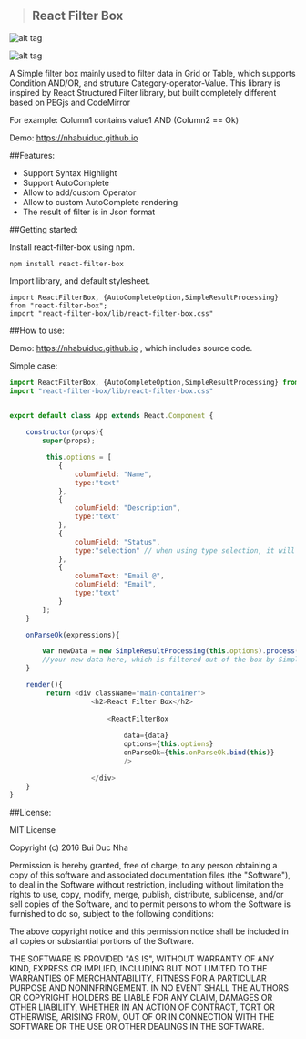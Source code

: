 >## React Filter Box

![alt tag](https://mskxxa-dm2306.files.1drv.com/y3mthZuvqevAuYkXsYFKwmnNtgAlPk7dmhPKCGtpvJf4YnxhYVMA0xUe7Q1wqVbEysoPMoJda7raS716lg8eJbjBCUFWzocAqcoMLc8hoXVERmOOsYKO4lPpoqLJVOZXhHhuwkGMU9MpfofIfWDhQo2Xke9VK1YP3uaaqvZLG41I4A?width=1024&height=374&cropmode=none)


![alt tag](https://nckxxa-dm2306.files.1drv.com/y3mQggy6Aaj3cCYX_4yCfgYEBYjzuknwQaT97pzAlfEriw3606yGJWpQXldZMU92lLiFlUAmoqMMBCKPJC6_TW8ys78hz1iuA9DwZQSmV5wF65bsRjHdX5pYcCQUNtHC4YelH90GnjoG4Jx7Mlk-WzutlAr47l2oGUDLY6BJEEXsyM?width=1024&height=444&cropmode=none)

A Simple filter box mainly used to filter data in Grid or Table,  which supports Condition AND/OR, 
and struture Category-operator-Value. This library is inspired by React Structured Filter library,
but built completely different based on PEGjs and CodeMirror

For example: Column1 contains value1 AND (Column2 == Ok)

Demo: https://nhabuiduc.github.io

##Features:

- Support Syntax Highlight
- Support AutoComplete
- Allow to add/custom Operator
- Allow to custom AutoComplete rendering 
- The result of filter is in Json format

##Getting started:

Install react-filter-box using npm.

``npm install react-filter-box``

Import library, and default stylesheet.

``import ReactFilterBox, {AutoCompleteOption,SimpleResultProcessing} from "react-filter-box";``   
``import "react-filter-box/lib/react-filter-box.css"``   

##How to use:


Demo: https://nhabuiduc.github.io , which includes source code.

Simple case:

```javascript
import ReactFilterBox, {AutoCompleteOption,SimpleResultProcessing} from "react-filter-box";
import "react-filter-box/lib/react-filter-box.css"


export default class App extends React.Component {
    
    constructor(props){
        super(props);

         this.options = [
            {
                columField: "Name",
                type:"text"
            },
            {
                columField: "Description",
                type:"text"
            },
            {
                columField: "Status",
                type:"selection" // when using type selection, it will automatically sugest all posible values
            },
            {
                columnText: "Email @",
                columField: "Email",
                type:"text"
            }
        ];
    }

    onParseOk(expressions){

        var newData = new SimpleResultProcessing(this.options).process(data,expressions);
        //your new data here, which is filtered out of the box by SimpleResultProcessing
    }

    render(){
         return <div className="main-container"> 
                    <h2>React Filter Box</h2>
         
                        <ReactFilterBox 
                            
                            data={data}
                            options={this.options}
                            onParseOk={this.onParseOk.bind(this)}
                            />
                    
                    </div>
    }
}
```


##License: 

MIT License

Copyright (c) 2016 Bui Duc Nha

Permission is hereby granted, free of charge, to any person obtaining a copy
of this software and associated documentation files (the "Software"), to deal
in the Software without restriction, including without limitation the rights
to use, copy, modify, merge, publish, distribute, sublicense, and/or sell
copies of the Software, and to permit persons to whom the Software is
furnished to do so, subject to the following conditions:

The above copyright notice and this permission notice shall be included in all
copies or substantial portions of the Software.

THE SOFTWARE IS PROVIDED "AS IS", WITHOUT WARRANTY OF ANY KIND, EXPRESS OR
IMPLIED, INCLUDING BUT NOT LIMITED TO THE WARRANTIES OF MERCHANTABILITY,
FITNESS FOR A PARTICULAR PURPOSE AND NONINFRINGEMENT. IN NO EVENT SHALL THE
AUTHORS OR COPYRIGHT HOLDERS BE LIABLE FOR ANY CLAIM, DAMAGES OR OTHER
LIABILITY, WHETHER IN AN ACTION OF CONTRACT, TORT OR OTHERWISE, ARISING FROM,
OUT OF OR IN CONNECTION WITH THE SOFTWARE OR THE USE OR OTHER DEALINGS IN THE
SOFTWARE.
